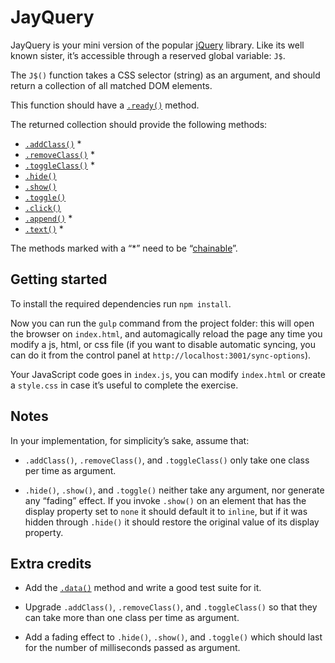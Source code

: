 # JayQuery

JayQuery is your mini version of the popular [jQuery](http://jquery.com/) library. Like its well known sister, it’s accessible through a reserved global variable: `J$`.

The `J$()` function takes a CSS selector (string) as an argument, and should return a collection of all matched DOM elements.

This function should have a [`.ready()`](https://api.jquery.com/ready/) method.

The returned collection should provide the following methods:

- [`.addClass()`](https://api.jquery.com/addClass/) *
- [`.removeClass()`](https://api.jquery.com/removeClass/) *
- [`.toggleClass()`](https://api.jquery.com/toggleClass/) *
- [`.hide()`](https://api.jquery.com/hide/)
- [`.show()`](https://api.jquery.com/show/)
- [`.toggle()`](https://api.jquery.com/toggle/)
- [`.click()`](https://api.jquery.com/click/)
- [`.append()`](https://api.jquery.com/append/) *
- [`.text()`](https://api.jquery.com/text/) *


The methods marked with a “*” need to be “[chainable](https://en.wikipedia.org/wiki/Method_chaining)”.

## Getting started

To install the required dependencies run `npm install`.

Now you can run the `gulp` command from the project folder: this will open the browser on `index.html`, and automagically reload the page any time you modify a js, html, or css file (if you want to disable automatic syncing, you can do it from the control panel at `http://localhost:3001/sync-options`).

Your JavaScript code goes in `index.js`, you can modify `index.html` or create a `style.css` in case it’s useful to complete the exercise.

## Notes

In your implementation, for simplicity’s sake, assume that:

- `.addClass()`, `.removeClass()`, and `.toggleClass()` only take one class per time as argument.

- `.hide()`, `.show()`, and `.toggle()` neither take any argument, nor generate any “fading” effect. If you invoke `.show()` on an element that has the display property set to `none` it should default it to `inline`, but if it was hidden through `.hide()` it should restore the original value of its display property.

## Extra credits

- Add the [`.data()`](https://api.jquery.com/data/) method and write a good test suite for it.

- Upgrade `.addClass()`, `.removeClass()`, and `.toggleClass()` so that they can take more than one class per time as argument.

- Add a fading effect to `.hide()`, `.show()`, and `.toggle()` which should last for the number of milliseconds passed as argument.
